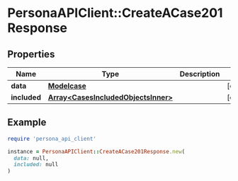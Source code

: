 # PersonaAPIClient::CreateACase201Response

## Properties

| Name | Type | Description | Notes |
| ---- | ---- | ----------- | ----- |
| **data** | [**Modelcase**](Modelcase.md) |  | [optional] |
| **included** | [**Array&lt;CasesIncludedObjectsInner&gt;**](CasesIncludedObjectsInner.md) |  | [optional] |

## Example

```ruby
require 'persona_api_client'

instance = PersonaAPIClient::CreateACase201Response.new(
  data: null,
  included: null
)
```

